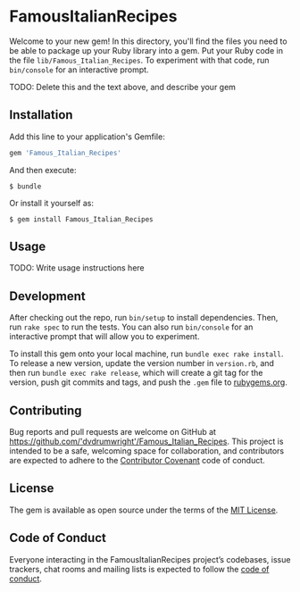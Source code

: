 # FamousItalianRecipes

Welcome to your new gem! In this directory, you'll find the files you need to be able to package up your Ruby library into a gem. Put your Ruby code in the file `lib/Famous_Italian_Recipes`. To experiment with that code, run `bin/console` for an interactive prompt.

TODO: Delete this and the text above, and describe your gem

## Installation

Add this line to your application's Gemfile:

```ruby
gem 'Famous_Italian_Recipes'
```

And then execute:

    $ bundle

Or install it yourself as:

    $ gem install Famous_Italian_Recipes

## Usage

TODO: Write usage instructions here

## Development

After checking out the repo, run `bin/setup` to install dependencies. Then, run `rake spec` to run the tests. You can also run `bin/console` for an interactive prompt that will allow you to experiment.

To install this gem onto your local machine, run `bundle exec rake install`. To release a new version, update the version number in `version.rb`, and then run `bundle exec rake release`, which will create a git tag for the version, push git commits and tags, and push the `.gem` file to [rubygems.org](https://rubygems.org).

## Contributing

Bug reports and pull requests are welcome on GitHub at https://github.com/'dvdrumwright'/Famous_Italian_Recipes. This project is intended to be a safe, welcoming space for collaboration, and contributors are expected to adhere to the [Contributor Covenant](http://contributor-covenant.org) code of conduct.

## License

The gem is available as open source under the terms of the [MIT License](https://opensource.org/licenses/MIT).

## Code of Conduct

Everyone interacting in the FamousItalianRecipes project’s codebases, issue trackers, chat rooms and mailing lists is expected to follow the [code of conduct](https://github.com/'dvdrumwright'/Famous_Italian_Recipes/blob/master/CODE_OF_CONDUCT.md).
